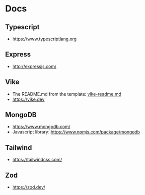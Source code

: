 # Docs

## Typescript

- https://www.typescriptlang.org

## Express

- http://expressjs.com/

## Vike

- The README.md from the template: [vike-readme.md](/docs/vike-readme.md)
- https://vike.dev

## MongoDB

- https://www.mongodb.com/
- Javascript library: https://www.npmjs.com/package/mongodb

## Tailwind

- https://tailwindcss.com/

## Zod

- https://zod.dev/
